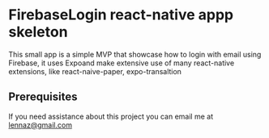# FirebaseLogin react-native appp skeleton

This small app is a simple MVP that showcase how to login with email using Firebase, it uses Expoand make extensive use of many react-native extensions, like react-naive-paper, expo-transaltion

## Prerequisites

If you need assistance about this project you can email me at lennaz@gmail.com
